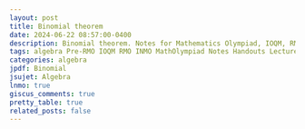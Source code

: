 ```yaml
---
layout: post
title: Binomial theorem
date: 2024-06-22 08:57:00-0400
description: Binomial theorem. Notes for Mathematics Olympiad, IOQM, RMO, INMO. Problem set, Solutions, Questions, Answers, Hints, Walkthroughs, Discussions, Solutions in pdf.
tags: algebra Pre-RMO IOQM RMO INMO MathOlympiad Notes Handouts LectureNotes
categories: algebra
jpdf: Binomial
jsujet: Algebra
lnmo: true
giscus_comments: true
pretty_table: true
related_posts: false
---
```

